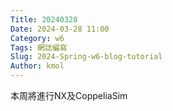 ```yaml
---
Title: 20240328
Date: 2024-03-28 11:00
Category: w6
Tags: 網誌編寫
Slug: 2024-Spring-w6-blog-tutorial
Author: kmol
---
```


本周將進行NX及CoppeliaSim

<!-- PELICAN_END_SUMMARY -->
